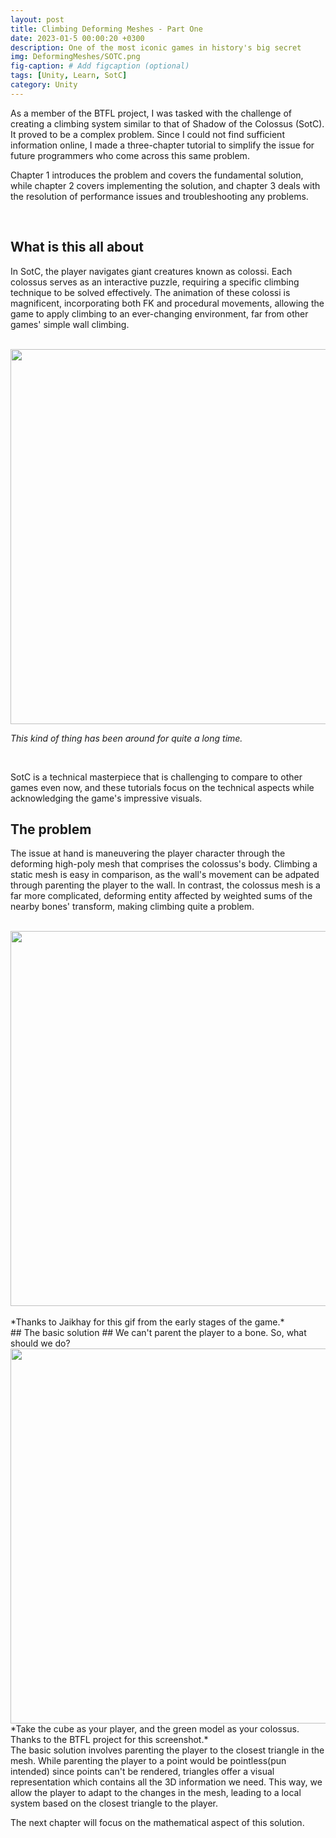 ```yaml
---
layout: post
title: Climbing Deforming Meshes - Part One
date: 2023-01-5 00:00:20 +0300
description: One of the most iconic games in history's big secret
img: DeformingMeshes/SOTC.png
fig-caption: # Add figcaption (optional)
tags: [Unity, Learn, SotC]
category: Unity
---
```

As a member of the BTFL project, I was tasked with the challenge of creating a climbing system similar to that of Shadow of the Colossus (SotC). It proved to be a complex problem. Since I could not find sufficient information online, I made a three-chapter tutorial to simplify the issue for future programmers who come across this same problem.

Chapter 1 introduces the problem and covers the fundamental solution, while chapter 2 covers implementing the solution, and chapter 3 deals with the resolution of performance issues and troubleshooting any problems.

<br>

## What is this all about ##
In SotC, the player navigates giant creatures known as colossi. Each colossus serves as an interactive puzzle, requiring a specific climbing technique to be solved effectively. The animation of these colossi is magnificent, incorporating both FK and procedural movements, allowing the game to apply climbing to an ever-changing environment, far from other games' simple wall climbing.

<br>
<div class>
    <img src="{{site.baseurl}}/assets/img/DeformingMeshes/ClimbingExamples.png" class="rounded" width="600"/>
</div>

*This kind of thing has been around for quite a long time.*

<br>

SotC is a technical masterpiece that is challenging to compare to other games even now, and these tutorials focus on the technical aspects while acknowledging the game's impressive visuals.

## The problem ##
The issue at hand is maneuvering the player character through the deforming high-poly mesh that comprises the colossus's body. Climbing a static mesh is easy in comparison, as the wall's movement can be adpated through parenting the player to the wall. In contrast, the colossus mesh is a far more complicated, deforming entity affected by weighted sums of the nearby bones' transform, making climbing quite a problem.

<br>
<div class>
    <img src="{{site.baseurl}}/assets/img/DeformingMeshes/climbing.gif" class="rounded" width="600"/>
</div>
<br>
*Thanks to Jaikhay for this gif from the early stages of the game.*

<br>
## The basic solution ## 
We can't parent the player to a bone. So, what should we do?

<br>
<div class>
    <img src="{{site.baseurl}}/assets/img/DeformingMeshes/AttachedTriangle.png" class="rounded" width="600"/>
</div>
*Take the cube as your player, and the green model as your colossus. <br>Thanks to the BTFL project for this screenshot.*

<br>
The basic solution involves parenting the player to the closest triangle in the mesh. While parenting the player to a point would be pointless(pun intended) since points can't be rendered, triangles offer a visual representation which contains all the 3D information we need. This way, we allow the player to adapt to the changes in the mesh, leading to a local system based on the closest triangle to the player. 

The next chapter will focus on the mathematical aspect of this solution.